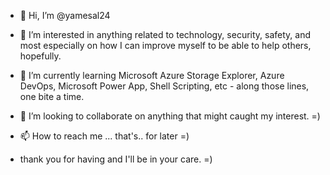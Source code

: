 - 👋 Hi, I’m @yamesal24
- 👀 I’m interested in anything related to technology, security, safety, and most especially on how I can improve myself to be able to help others, hopefully.
- 🌱 I’m currently learning Microsoft Azure Storage Explorer, Azure DevOps, Microsoft Power App, Shell Scripting, etc - along those lines, one bite a time.
- 💞️ I’m looking to collaborate on anything that might caught my interest. =)
- 📫 How to reach me ... that's.. for later =)

- thank you for having and I'll be in your care. =)

<!---
yamesal24/yamesal24 is a ✨ special ✨ repository because its `README.md` (this file) appears on your GitHub profile.
You can click the Preview link to take a look at your changes.
--->
